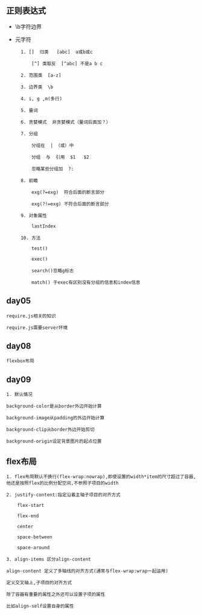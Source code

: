 ## 正则表达式



* \b字符边界

* 元字符

        1. []  归类   [abc]  a或b或c

            [^] 类取反  [^abc] 不是a b c

        2. 范围类  [a-z]

        3. 边界类  \b

        4. i, g ,m(多行)

        5. 量词

        6. 贪婪模式  非贪婪模式（量词后面加？）

        7. 分组

            分组在  | （或）中

            分组  与  引用  $1   $2

            忽略某些分组加  ?:

        8. 前瞻

            exg(?=exg)  符合后面的断言部分

            exg(?!=exg) 不符合后面的断言部分

        9. 对象属性

            lastIndex

        10. 方法

            test()

            exec()

            search()忽略g标志

            match() 于exec有区别没有分组的信息和index信息

## day05

    require.js相关的知识

    require.js需要server环境


## day08

    flexbox布局


## day09

    1. 默认情况
    
    background-color是从border外边开始计算

    background-image从padding的外边开始计算

    background-clip从border外边开始剪切

    background-origin设定背景图片的起点位置

## flex布局

    1. flex布局默认不换行(flex-wrap:nowrap),即使设置的width*item的尺寸超过了容器,
    他还是按照flex的比例分配空间,不参照子项目的width

    2. justify-content:指定沿着主轴子项目的对齐方式

        flex-start

        flex-end

        center

        space-between

        space-around

    3. align-items 区分align-content

    align-content 定义了多轴线的对齐方式(通常与flex-wrap:wrap一起运用)

    定义交叉轴上,子项目的对齐方式

    除了容器有重要的属性之外还可以设置子项的属性

    比如align-self设置自身的属性








